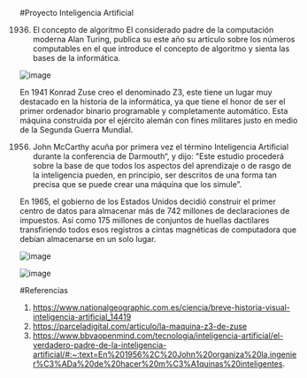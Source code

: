 #Proyecto Inteligencia Artificial

1936. El concepto de algoritmo
El considerado padre de la computación moderna Alan Turing, publica su este año su artículo sobre los números computables en el que introduce el concepto de algoritmo
y sienta las bases de la informática.






![image](https://user-images.githubusercontent.com/67651082/222308090-9e1d17b8-2cda-495a-b8ad-6e4a7f0f1b7f.png)

En 1941 Konrad Zuse creo el denominado Z3, este tiene un lugar muy destacado en la historia de la informática, ya que tiene el honor de ser el primer ordenador binario programable y completamente automático. Esta máquina construida por el ejército alemán con fines militares justo en medio de la Segunda Guerra Mundial.


1956. John McCarthy acuña por primera vez el término Inteligencia Artificial durante la conferencia de Darmouth“, y dijo: "Este estudio procederá sobre la base de que todos los aspectos del aprendizaje o de rasgo de la inteligencia pueden, en principio, ser descritos de una forma tan precisa que se puede crear una máquina que los simule”.

En 1965, el gobierno de los Estados Unidos decidió construir el primer centro de datos para almacenar más de 742 millones de declaraciones de impuestos. Así como 175 millones de conjuntos de huellas dactilares transfiriendo todos esos registros a cintas magnéticas de computadora que debían almacenarse en un solo lugar.


![image](https://user-images.githubusercontent.com/94588467/222309194-40e4413f-0b63-4ae0-94e8-e564c9683276.png)


![image](https://user-images.githubusercontent.com/125932078/222309600-70a8c00d-f90b-4e3f-b1f1-6d80c536dff5.png)


#Referencias
1. https://www.nationalgeographic.com.es/ciencia/breve-historia-visual-inteligencia-artificial_14419
2. https://parceladigital.com/articulo/la-maquina-z3-de-zuse
3. https://www.bbvaopenmind.com/tecnologia/inteligencia-artificial/el-verdadero-padre-de-la-inteligencia-artificial/#:~:text=En%201956%2C%20John%20organiza%20la,ingenier%C3%ADa%20de%20hacer%20m%C3%A1quinas%20inteligentes.
